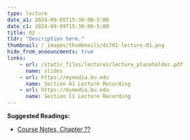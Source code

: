 ```yaml
---
type: lecture
date_a1: 2024-09-05T15:30:00-5:00
date_c1: 2024-09-09T15:30:00-5:00
title: 02 - 
tldr: "Description here."
thumbnail: /_images/thumbnails/ds701-lecture-01.png
hide_from_announcments: true
links: 
    - url: /static_files/lectures/lecture_placeholder.pdf
      name: slides
    - url: https://mymedia.bu.edu
      name: Section A1 Lecture Recording
    - url: https://mymedia.bu.edu
      name: Section C1 Lecture Recording
---
```


**Suggested Readings:**
- [Course Notes, Chapter ??](https://tools4ds.github.io/DS701-Course-Notes/)

